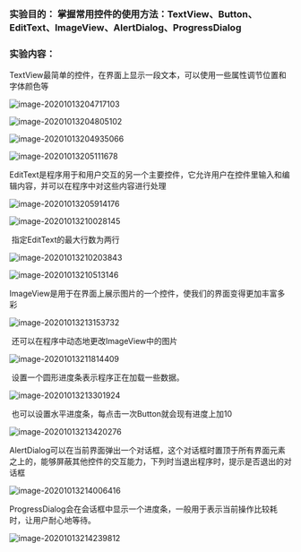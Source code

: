 

### 实验目的： 掌握常用控件的使用方法：TextView、Button、EditText、ImageView、AlertDialog、ProgressDialog

### 实验内容：

​	TextView最简单的控件，在界面上显示一段文本，可以使用一些属性调节位置和字体颜色等 

![image-20201013204717103](4-Homework.assets/image-20201013204717103.png)

![image-20201013204805102](4-Homework.assets/image-20201013204805102.png)

![image-20201013204935066](4-Homework.assets/image-20201013204935066.png)

![image-20201013205111678](4-Homework.assets/image-20201013205111678.png)



​	EditText是程序用于和用户交互的另一个主要控件，它允许用户在控件里输入和编辑内容，并可以在程序中对这些内容进行处理 

![image-20201013205914176](4-Homework.assets/image-20201013205914176.png)

![image-20201013210028145](4-Homework.assets/image-20201013210028145.png)

​	指定EditText的最大行数为两行

![image-20201013210203843](4-Homework.assets/image-20201013210203843.png)

![image-20201013210513146](4-Homework.assets/image-20201013210513146.png)



​	ImageView是用于在界面上展示图片的一个控件，使我们的界面变得更加丰富多彩 

![image-20201013213153732](4-Homework.assets/image-20201013213153732.png)

​	还可以在程序中动态地更改ImageView中的图片 

![image-20201013211814409](4-Homework.assets/image-20201013211814409.png)

​	设置一个圆形进度条表示程序正在加载一些数据。

![image-20201013213301924](4-Homework.assets/image-20201013213301924.png)

​	也可以设置水平进度条，每点击一次Button就会现有进度上加10

![image-20201013213420276](3-Homework.assets/image-20201013213420276.png)



​	AlertDialog可以在当前界面弹出一个对话框，这个对话框时置顶于所有界面元素之上的，能够屏蔽其他控件的交互能力，下列时当退出程序时，提示是否退出的对话框 

![image-20201013214006416](4-Homework.assets/image-20201013214006416.png)

​	ProgressDialog会在会话框中显示一个进度条，一般用于表示当前操作比较耗时，让用户耐心地等待。

![image-20201013214239812](4-Homework.assets/image-20201013214239812.png)